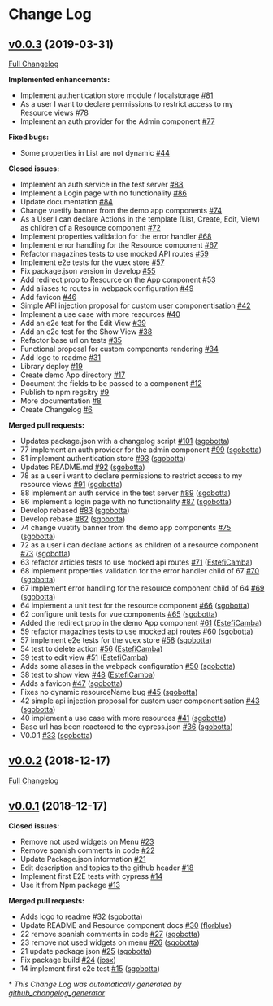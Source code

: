 # Change Log

## [v0.0.3](https://github.com/Cambalab/vue-admin/tree/v0.0.3) (2019-03-31)
[Full Changelog](https://github.com/Cambalab/vue-admin/compare/v0.0.2...v0.0.3)

**Implemented enhancements:**

- Implement authentication store module / localstorage [\#81](https://github.com/Cambalab/vue-admin/issues/81)
- As a user I want to declare permissions to restrict access to my Resource views [\#78](https://github.com/Cambalab/vue-admin/issues/78)
- Implement an auth provider for the Admin component [\#77](https://github.com/Cambalab/vue-admin/issues/77)

**Fixed bugs:**

- Some properties in List are not dynamic [\#44](https://github.com/Cambalab/vue-admin/issues/44)

**Closed issues:**

- Implement an auth service in the test server [\#88](https://github.com/Cambalab/vue-admin/issues/88)
- Implement a Login page with no functionality [\#86](https://github.com/Cambalab/vue-admin/issues/86)
- Update documentation [\#84](https://github.com/Cambalab/vue-admin/issues/84)
- Change vuetify banner from the demo app components [\#74](https://github.com/Cambalab/vue-admin/issues/74)
- As a User I can declare Actions in the template \(List, Create, Edit, View\) as children of a Resource component [\#72](https://github.com/Cambalab/vue-admin/issues/72)
- Implement properties validation for the error handler [\#68](https://github.com/Cambalab/vue-admin/issues/68)
- Implement error handling for the Resource component [\#67](https://github.com/Cambalab/vue-admin/issues/67)
- Refactor magazines tests to use mocked API routes [\#59](https://github.com/Cambalab/vue-admin/issues/59)
- Implement e2e tests for the vuex store [\#57](https://github.com/Cambalab/vue-admin/issues/57)
- Fix package.json version in develop [\#55](https://github.com/Cambalab/vue-admin/issues/55)
- Add redirect prop to Resource on the App component [\#53](https://github.com/Cambalab/vue-admin/issues/53)
- Add aliases to routes in webpack configuration [\#49](https://github.com/Cambalab/vue-admin/issues/49)
- Add favicon [\#46](https://github.com/Cambalab/vue-admin/issues/46)
- Simple API injection proposal for custom user componentisation [\#42](https://github.com/Cambalab/vue-admin/issues/42)
- Implement a use case with more resources [\#40](https://github.com/Cambalab/vue-admin/issues/40)
-  Add an e2e test for the Edit View [\#39](https://github.com/Cambalab/vue-admin/issues/39)
- Add an e2e test for the Show View [\#38](https://github.com/Cambalab/vue-admin/issues/38)
- Refactor base url on tests [\#35](https://github.com/Cambalab/vue-admin/issues/35)
- Functional proposal for custom components rendering [\#34](https://github.com/Cambalab/vue-admin/issues/34)
- Add logo to readme [\#31](https://github.com/Cambalab/vue-admin/issues/31)
- Library deploy [\#19](https://github.com/Cambalab/vue-admin/issues/19)
- Create demo App directory [\#17](https://github.com/Cambalab/vue-admin/issues/17)
- Document the fields to be passed to a component [\#12](https://github.com/Cambalab/vue-admin/issues/12)
- Publish to npm regsitry [\#9](https://github.com/Cambalab/vue-admin/issues/9)
- More documentation [\#8](https://github.com/Cambalab/vue-admin/issues/8)
- Create Changelog [\#6](https://github.com/Cambalab/vue-admin/issues/6)

**Merged pull requests:**

- Updates package.json with a changelog script [\#101](https://github.com/Cambalab/vue-admin/pull/101) ([sgobotta](https://github.com/sgobotta))
- 77 implement an auth provider for the admin component [\#99](https://github.com/Cambalab/vue-admin/pull/99) ([sgobotta](https://github.com/sgobotta))
- 81 implement authentication store [\#93](https://github.com/Cambalab/vue-admin/pull/93) ([sgobotta](https://github.com/sgobotta))
- Updates README.md [\#92](https://github.com/Cambalab/vue-admin/pull/92) ([sgobotta](https://github.com/sgobotta))
- 78 as a user i want to declare permissions to restrict access to my resource views [\#91](https://github.com/Cambalab/vue-admin/pull/91) ([sgobotta](https://github.com/sgobotta))
- 88 implement an auth service in the test server [\#89](https://github.com/Cambalab/vue-admin/pull/89) ([sgobotta](https://github.com/sgobotta))
- 86 implement a login page with no functionality [\#87](https://github.com/Cambalab/vue-admin/pull/87) ([sgobotta](https://github.com/sgobotta))
- Develop rebased [\#83](https://github.com/Cambalab/vue-admin/pull/83) ([sgobotta](https://github.com/sgobotta))
- Develop rebase [\#82](https://github.com/Cambalab/vue-admin/pull/82) ([sgobotta](https://github.com/sgobotta))
- 74 change vuetify banner from the demo app components [\#75](https://github.com/Cambalab/vue-admin/pull/75) ([sgobotta](https://github.com/sgobotta))
- 72 as a user i can declare actions as children of a resource component [\#73](https://github.com/Cambalab/vue-admin/pull/73) ([sgobotta](https://github.com/sgobotta))
- 63 refactor articles tests to use mocked api routes [\#71](https://github.com/Cambalab/vue-admin/pull/71) ([EstefiCamba](https://github.com/EstefiCamba))
- 68 implement properties validation for the error handler child of 67 [\#70](https://github.com/Cambalab/vue-admin/pull/70) ([sgobotta](https://github.com/sgobotta))
- 67 implement error handling for the resource component child of 64 [\#69](https://github.com/Cambalab/vue-admin/pull/69) ([sgobotta](https://github.com/sgobotta))
- 64 implement a unit test for the resource component [\#66](https://github.com/Cambalab/vue-admin/pull/66) ([sgobotta](https://github.com/sgobotta))
- 62 configure unit tests for vue components [\#65](https://github.com/Cambalab/vue-admin/pull/65) ([sgobotta](https://github.com/sgobotta))
- Added the redirect prop in the demo App component [\#61](https://github.com/Cambalab/vue-admin/pull/61) ([EstefiCamba](https://github.com/EstefiCamba))
- 59 refactor magazines tests to use mocked api routes [\#60](https://github.com/Cambalab/vue-admin/pull/60) ([sgobotta](https://github.com/sgobotta))
- 57 implement e2e tests for the vuex store [\#58](https://github.com/Cambalab/vue-admin/pull/58) ([sgobotta](https://github.com/sgobotta))
- 54 test to delete action [\#56](https://github.com/Cambalab/vue-admin/pull/56) ([EstefiCamba](https://github.com/EstefiCamba))
- 39 test to edit view [\#51](https://github.com/Cambalab/vue-admin/pull/51) ([EstefiCamba](https://github.com/EstefiCamba))
- Adds some aliases in the webpack configuration [\#50](https://github.com/Cambalab/vue-admin/pull/50) ([sgobotta](https://github.com/sgobotta))
- 38 test to show view [\#48](https://github.com/Cambalab/vue-admin/pull/48) ([EstefiCamba](https://github.com/EstefiCamba))
- Adds a favicon [\#47](https://github.com/Cambalab/vue-admin/pull/47) ([sgobotta](https://github.com/sgobotta))
- Fixes no dynamic resourceName bug [\#45](https://github.com/Cambalab/vue-admin/pull/45) ([sgobotta](https://github.com/sgobotta))
- 42 simple api injection proposal for custom user componentisation [\#43](https://github.com/Cambalab/vue-admin/pull/43) ([sgobotta](https://github.com/sgobotta))
- 40 implement a use case with more resources [\#41](https://github.com/Cambalab/vue-admin/pull/41) ([sgobotta](https://github.com/sgobotta))
- Base url has been reactored to the cypress.json [\#36](https://github.com/Cambalab/vue-admin/pull/36) ([sgobotta](https://github.com/sgobotta))
- V0.0.1 [\#33](https://github.com/Cambalab/vue-admin/pull/33) ([sgobotta](https://github.com/sgobotta))

## [v0.0.2](https://github.com/Cambalab/vue-admin/tree/v0.0.2) (2018-12-17)
[Full Changelog](https://github.com/Cambalab/vue-admin/compare/v0.0.1...v0.0.2)

## [v0.0.1](https://github.com/Cambalab/vue-admin/tree/v0.0.1) (2018-12-17)
**Closed issues:**

- Remove not used widgets on Menu [\#23](https://github.com/Cambalab/vue-admin/issues/23)
- Remove spanish comments in code [\#22](https://github.com/Cambalab/vue-admin/issues/22)
- Update Package.json information [\#21](https://github.com/Cambalab/vue-admin/issues/21)
- Edit description and topics to the github header [\#18](https://github.com/Cambalab/vue-admin/issues/18)
- Implement first E2E tests with cypress [\#14](https://github.com/Cambalab/vue-admin/issues/14)
- Use it from Npm package [\#13](https://github.com/Cambalab/vue-admin/issues/13)

**Merged pull requests:**

- Adds logo to readme [\#32](https://github.com/Cambalab/vue-admin/pull/32) ([sgobotta](https://github.com/sgobotta))
- Update README and Resource component docs [\#30](https://github.com/Cambalab/vue-admin/pull/30) ([florblue](https://github.com/florblue))
- 22 remove spanish comments in code [\#27](https://github.com/Cambalab/vue-admin/pull/27) ([sgobotta](https://github.com/sgobotta))
- 23 remove not used widgets on menu [\#26](https://github.com/Cambalab/vue-admin/pull/26) ([sgobotta](https://github.com/sgobotta))
- 21 update package json [\#25](https://github.com/Cambalab/vue-admin/pull/25) ([sgobotta](https://github.com/sgobotta))
- Fix package build [\#24](https://github.com/Cambalab/vue-admin/pull/24) ([josx](https://github.com/josx))
- 14 implement first e2e test [\#15](https://github.com/Cambalab/vue-admin/pull/15) ([sgobotta](https://github.com/sgobotta))



\* *This Change Log was automatically generated by [github_changelog_generator](https://github.com/skywinder/Github-Changelog-Generator)*